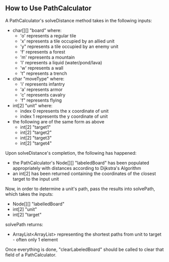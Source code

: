 ## How to Use PathCalculator

A PathCalculator's solveDistance method takes in the following inputs:

* char[][] "board" where:
    * 'o' represents a regular tile
    * 'x' represents a tile occupied by an allied unit
    * 'y" represents a tile occupied by an enemy unit
    * 'f' represents a forest
    * 'm' represents a mountain
    * 'l' represents a liquid (water/pond/lava)
    * 'w' represents a wall
    * 't" represents a trench
* char "moveType" where:
    * 'i' represents infantry
    * 'a' represents armor
    * 'c' represents cavalry
    * 'f" represents flying
* int[2] "unit" where:
    * index 0 represents the x coordinate of unit
    * index 1 represents the y coordinate of unit
* the following are of the same form as above
    * int[2] "target1"
    * int[2] "target2"
    * int[2] "target3"
    * int[2] "target4"

Upon solveDistance's completion, the following has happened:

* the PathCalculator's Node[][] "labeledBoard" has been populated appropriately with distances according to Dijkstra's Algorithm
* an int[2] has been returned containing the coordinates of the closest target to the input unit

Now, in order to determine a unit's path, pass the results into solvePath, which takes the inputs:

* Node[][] "labelledBoard"
* int[2] "unit"
* int[2] "target"

solvePath returns:

* ArrayList<ArrayList<Integer>> representing the shortest paths from unit to target - often only 1 element

Once everything is done, "clearLabeledBoard" should be called to clear that field of a PathCalculator.